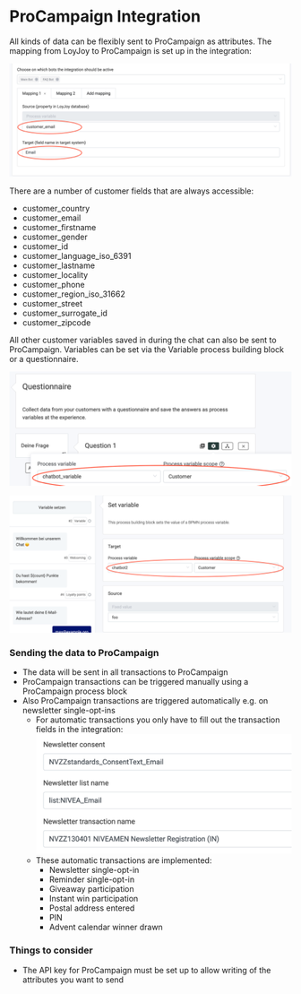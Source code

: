 # ProCampaign Integration

All kinds of data can be flexibly sent to ProCampaign as attributes. The mapping from LoyJoy to ProCampaign is set up in the integration:

![integration](procampaign_integration/image1.png)

There are a number of customer fields that are always accessible:
- customer_country
- customer_email
- customer_firstname
- customer_gender
- customer_id
- customer_language_iso_6391
- customer_lastname
- customer_locality
- customer_phone
- customer_region_iso_31662
- customer_street
- customer_surrogate_id
- customer_zipcode

All other customer variables saved in during the chat can also be sent to ProCampaign. Variables can be set via the Variable process building block or a questionnaire.

![variable](procampaign_integration/image2.png)

![questionnaire](procampaign_integration/image3.png)

### Sending the data to ProCampaign
- The data will be sent in all transactions to ProCampaign
- ProCampaign transactions can be triggered manually using a ProCampaign process block
- Also ProCampaign transactions are triggered automatically e.g. on newsletter single-opt-ins
  - For automatic transactions you only have to fill out the transaction fields in the integration:
  ![integrationfield](procampaign_integration/image4.png)
  - These automatic transactions are implemented:
    - Newsletter single-opt-in
    - Reminder single-opt-in
    - Giveaway participation
    - Instant win participation
    - Postal address entered
    - PIN 
    - Advent calendar winner drawn

### Things to consider
- The API key for ProCampaign must be set up to allow writing of the attributes you want to send
